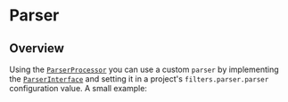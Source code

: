 <!--
title: Parser
subtitle: Develop
-->

# Parser

## Overview
Using the [`ParserProcessor`](#phpdoc:popover:Codex\Addons\Processors\ParserProcessor) 
you can use a custom `parser` by implementing the 
[`ParserInterface`](#phpdoc:popover:Codex\Addons\Processors\ParserProcessor)
and setting it in a project's `filters.parser.parser` configuration value. A small example:

